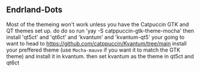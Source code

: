 ## Endrland-Dots

Most of the themeing won't work unless you have the Catpuccin GTK and QT themes set up.
do do so run 'yay -S catppuccin-gtk-theme-mocha'
then install 'qt5ct' and 'qt6ct' and 'kvantum' and 'kvantum-qt5'
your going to want to head to https://github.com/catppuccin/Kvantum/tree/main
install your preffered theme (use `Mocha-mauve` if you want it to match the GTK theme) and install it in kvantum.
then set kvantum as the theme in qt5ct and qt6ct